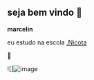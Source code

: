 ## seja bem vindo 🙂
**marcelin**

eu estudo na escola [.Nicota](https://www.instagram.com/escola.donanicota/)

🎱


![]![image](https://github.com/Pimpolho53/Pimpolho53/assets/170756720/f0f24779-5745-47a4-b9d2-d4949fdec45b)
